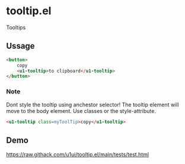# tooltip.el
Tooltips


## Ussage
```html
<button>
    copy
    <u1-tooltip>to clipboard</u1-tooltip>
</button>
```	

### Note
Dont style the tooltip using anchestor selector! The tooltip element will move to the body element. Use classes or the style-attribute.

```html
<u1-tooltip class=myToolTip>copy</u1-tooltip>
```

## Demo
https://raw.githack.com/u1ui/tooltip.el/main/tests/test.html  

